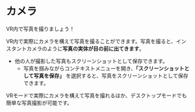 # カメラ
VR内で写真を撮りましょう！

VR内で実際にカメラを構えて写真を撮ることができます。写真を撮ると、インスタントカメラのように**写真の実体が目の前に出てきます**。
- 他の人が撮影した写真もスクリーンショットとして保存できます。
  - 写真を掴みながらコンテキストメニューを開き、**「スクリーンショットとして写真を保存」** を選択すると、写真をスクリーンショットとして保存できます。

VRモードで実際にカメラを構えて写真を撮れるほか、デスクトップモードでも簡単な写真撮影が可能です。